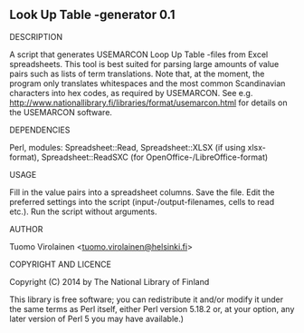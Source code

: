 Look Up Table -generator 0.1
-----------------------------

DESCRIPTION

A script that generates USEMARCON Loop Up Table -files from Excel spreadsheets. This tool is best suited for parsing large amounts of value pairs such as lists of term translations. Note that, at the moment, the program only translates whitespaces and the most common Scandinavian characters into hex codes, as required by USEMARCON. See e.g. http://www.nationallibrary.fi/libraries/format/usemarcon.html for details on the USEMARCON software.

DEPENDENCIES

Perl, modules: Spreadsheet::Read, Spreadsheet::XLSX (if using xlsx-format), Spreadsheet::ReadSXC (for OpenOffice-/LibreOffice-format)

USAGE

Fill in the value pairs into a spreadsheet columns. Save the file. Edit the preferred settings into the script (input-/output-filenames, cells to read etc.). Run the script without arguments.

AUTHOR

Tuomo Virolainen <<tuomo.virolainen@helsinki.fi>>

COPYRIGHT AND LICENCE

Copyright (C) 2014 by The National Library of Finland

This library is free software; you can redistribute it and/or modify
it under the same terms as Perl itself, either Perl version 5.18.2 or,
at your option, any later version of Perl 5 you may have available.)
